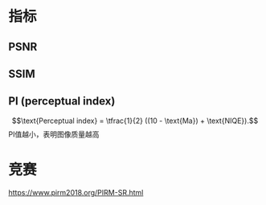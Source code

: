 

# 指标
## PSNR

## SSIM

## PI (perceptual index)

$$\text{Perceptual index} = \tfrac{1}{2} ((10 - \text{Ma}) + \text{NIQE}).$$
PI值越小，表明图像质量越高

# 竞赛

https://www.pirm2018.org/PIRM-SR.html


